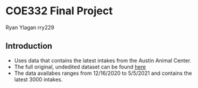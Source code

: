 # COE332 Final Project
Ryan Ylagan rry229

## Introduction
* Uses data that contains the latest intakes from the Austin Animal Center.
* The full original, undedited dataset can be found [here](https://data.world/rebeccaclay/austin-tx-animal-center-stats/workspace/file?filename=Austin_Animal_Center_Intakes.csv) 
* The data availabes ranges from 12/16/2020 to 5/5/2021 and contains the latest 3000 intakes.
